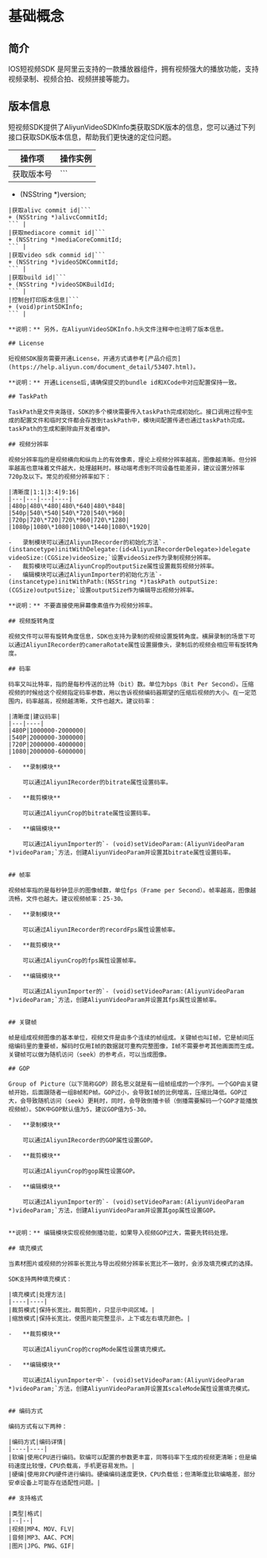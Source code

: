 # 基础概念

## 简介

IOS短视频SDK 是阿里云支持的一款播放器组件，拥有视频强大的播放功能，支持视频录制、视频合拍、视频拼接等能力。

## 版本信息

短视频SDK提供了AliyunVideoSDKInfo类获取SDK版本的信息，您可以通过下列接口获取SDK版本信息，帮助我们更快速的定位问题。

|操作项|操作实例|
|---|----|
|获取版本号|```
+ (NSString *)version;
``` |
|获取alivc commit id|```
+ (NSString *)alivcCommitId;
``` |
|获取mediacore commit id|```
+ (NSString *)mediaCoreCommitId;
``` |
|获取video sdk commid id|```
+ (NSString *)videoSDKCommitId;
``` |
|获取build id|```
+ (NSString *)videoSDKBuildId;
``` |
|控制台打印版本信息|```
+ (void)printSDKInfo;
``` |

**说明：** 另外，在AliyunVideoSDKInfo.h头文件注释中也注明了版本信息。

## License

短视频SDK服务需要开通License，开通方式请参考[产品介绍页](https://help.aliyun.com/document_detail/53407.html)。

**说明：** 开通License后,请确保提交的bundle id和XCode中对应配置保持一致。

## TaskPath

TaskPath是文件夹路径，SDK的多个模块需要传入taskPath完成初始化。接口调用过程中生成的配置文件和临时文件都会存放到taskPath中，模块间配置传递也通过taskPath完成。taskPath的生成和删除由开发者维护。

## 视频分辨率

视频分辨率指的是视频横向和纵向上的有效像素，理论上视频分辨率越高，图像越清晰。但分辨率越高也意味着文件越大，处理越耗时。移动端考虑到不同设备性能差异，建议设置分辨率720p及以下。常见的视频分辨率如下：

|清晰度|1:1|3:4|9:16|
|---|---|---|----|
|480p|480\*480|480\*640|480\*848|
|540p|540\*540|540\*720|540\*960|
|720p|720\*720|720\*960|720\*1280|
|1080p|1080\*1080|1080\*1440|1080\*1920|

-   录制模块可以通过AliyunIRecorder的初始化方法`- (instancetype)initWithDelegate:(id<AliyunIRecorderDelegate>)delegate videoSize:(CGSize)videoSize;`设置videoSize作为录制视频分辨率。
-   裁剪模块可以通过AliyunCrop的outputSize属性设置裁剪视频分辨率。
-   编辑模块可以通过AliyunImporter的初始化方法`- (instancetype)initWithPath:(NSString *)taskPath outputSize:(CGSize)outputSize;`设置outputSize作为编辑导出视频分辨率。

**说明：** 不要直接使用屏幕像素值作为视频分辨率。

## 视频旋转角度

视频文件可以带有旋转角度信息，SDK也支持为录制的视频设置旋转角度。横屏录制的场景下可以通过AliyunIRecorder的cameraRotate属性设置摄像头，录制后的视频会相应带有旋转角度。

## 码率

码率又叫比特率，指的是每秒传送的比特（bit）数。单位为bps（Bit Per Second）。压缩视频的时候给这个视频指定码率参数，用以告诉视频编码器期望的压缩后视频的大小。在一定范围内，码率越高，视频越清晰，文件也越大。建议码率：

|清晰度|建议码率|
|---|----|
|480P|1000000-2000000|
|540P|2000000-3000000|
|720P|2000000-4000000|
|1080|2000000-6000000|

-   **录制模块**

    可以通过AliyunIRecorder的bitrate属性设置码率。

-   **裁剪模块**

    可以通过AliyunCrop的bitrate属性设置码率。

-   **编辑模块**

    可以通过AliyunImporter的`- (void)setVideoParam:(AliyunVideoParam *)videoParam;`方法，创建AliyunVideoParam并设置其bitrate属性设置码率。


## 帧率

视频帧率指的是每秒钟显示的图像帧数，单位fps（Frame per Second）。帧率越高，图像越流畅，文件也越大。建议视频帧率：25-30。

-   **录制模块**

    可以通过AliyunIRecorder的recordFps属性设置帧率。

-   **裁剪模块**

    可以通过AliyunCrop的fps属性设置帧率。

-   **编辑模块**

    可以通过AliyunImporter的`- (void)setVideoParam:(AliyunVideoParam *)videoParam;`方法，创建AliyunVideoParam并设置其fps属性设置帧率。


## 关键帧

帧是组成视频图像的基本单位，视频文件是由多个连续的帧组成。关键帧也叫I帧，它是帧间压缩编码里的重要帧，解码时仅用I帧的数据就可重构完整图像，I帧不需要参考其他画面而生成。关键帧可以做为随机访问（seek）的参考点，可以当成图像。

## GOP

Group of Picture（以下简称GOP）顾名思义就是有一组帧组成的一个序列。一个GOP由关键帧开始，后面跟随者一组B帧和P帧。GOP过小，会导致I帧的比例增高，压缩比降低。GOP过大，会导致随机访问（seek）更耗时，同时，会导致倒播卡顿（倒播需要解码一个GOP才能播放视频帧）。SDK中GOP默认值为5，建议GOP值为5-30。

-   **录制模块**

    可以通过AliyunIRecorder的GOP属性设置GOP。

-   **裁剪模块**

    可以通过AliyunCrop的gop属性设置GOP。

-   **编辑模块**

    可以通过AliyunImporter的`- (void)setVideoParam:(AliyunVideoParam *)videoParam;`方法，创建AliyunVideoParam并设置其gop属性设置GOP。


**说明：** 编辑模块实现视频倒播功能，如果导入视频GOP过大，需要先转码处理。

## 填充模式

当素材图片或视频的分辨率长宽比与导出视频分辨率长宽比不一致时，会涉及填充模式的选择。

SDK支持两种填充模式：

|填充模式|处理方法|
|----|----|
|裁剪模式|保持长宽比，裁剪图片，只显示中间区域。|
|缩放模式|保持长宽比，使图片能完整显示，上下或左右填充颜色。|

-   **裁剪模块**

    可以通过AliyunCrop的cropMode属性设置填充模式。

-   **编辑模块**

    可以通过AliyunImporter中`- (void)setVideoParam:(AliyunVideoParam *)videoParam;`方法，创建AliyunVideoParam并设置其scaleMode属性设置填充模式。


## 编码方式

编码方式有以下两种：

|编码方式|编码详情|
|----|----|
|软编|使用CPU进行编码。软编可以配置的参数更丰富，同等码率下生成的视频更清晰；但是编码速度比较慢，CPU负载高，手机更容易发热。|
|硬编|使用非CPU硬件进行编码。硬编编码速度更快，CPU负载低；但清晰度比软编略差，部分安卓设备上可能存在适配性问题。|

## 支持格式

|类型|格式|
|--|--|
|视频|MP4、MOV、FLV|
|音频|MP3、AAC、PCM|
|图片|JPG、PNG、GIF|

